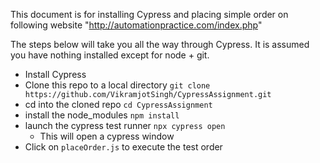 This document is for installing Cypress and placing simple order on following website "http://automationpractice.com/index.php"

The steps below will take you all the way through Cypress. It is assumed you have nothing installed except for node + git.

- Install Cypress
- Clone this repo to a local directory `git clone https://github.com/VikramjotSingh/CypressAssignment.git`
- cd into the cloned repo `cd CypressAssignment`
- install the node_modules `npm install`
- launch the cypress test runner `npx cypress open`
  - This will open a cypress window
- Click on `placeOrder.js` to execute the test order
